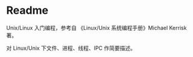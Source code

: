 # Readme

Unix/Linux 入门编程，参考自 《Linux/Unix 系统编程手册》Michael Kerrisk 著。

对 Linux/Unix 下文件、进程、线程、IPC 作简要描述。
